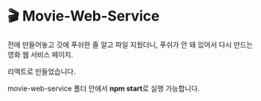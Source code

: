# 🎬 Movie-Web-Service

전에 만들어놓고 깃에 푸쉬한 줄 알고 파일 지웠더니,
푸쉬가 안 돼 있어서 다시 만드는 영화 웹 서비스 페이지.

리액트로 만들었습니다. 

movie-web-service 폴더 안에서 **npm start**로 실행 가능합니다.
